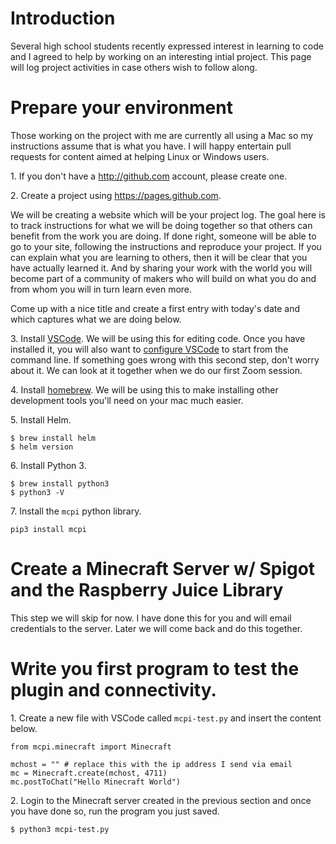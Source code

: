 # Introduction

Several high school students recently expressed interest in learning to code and I agreed to help by working on an interesting intial project. This page will log  project activities in case others wish to follow along.

# Prepare your environment

Those working on the project with me are currently all using a Mac so my instructions assume that is what you have. I will happy entertain pull requests for content aimed at helping Linux or Windows users.

1\.  If you don't have a http://github.com account, please create one. 

2\. Create a project using https://pages.github.com. 

We will be creating a website which will be your project log. The goal here is to track instructions for what we will be doing together so that others can benefit from the work you are doing. If done right, someone will be able to go to your site, following the instructions and reproduce your project. If you can explain what you are learning to others, then it will be clear that you have actually learned it. And by sharing your work with the world you will become part of a community of makers who will build on what you do and from whom you will in turn learn even more.

Come up with a nice title and create a first entry with today's date and which captures what we are doing below.

3\. Install [VSCode](https://code.visualstudio.com).   We will be using this for editing code. Once you have installed it, you will also want to [configure VSCode](https://code.visualstudio.com/docs/setup/mac#_launching-from-the-command-line) to start from the command line. If something goes wrong with this second step, don't worry about it. We can look at it together when we do our first Zoom session.

4\. Install [homebrew](https://brew.sh).  We will be using this to make installing other development tools you'll need on your mac much easier.

5\. Install Helm. 

```
$ brew install helm
$ helm version
```

6\. Install Python 3. 

```
$ brew install python3
$ python3 -V
```

7\. Install the `mcpi` python library.

```
pip3 install mcpi
```

# Create a Minecraft Server w/ Spigot and the Raspberry Juice Library

This step we will skip for now. I have done this for you and will email credentials to the server. Later we will come back and do this together.

# Write you first program to test the plugin and connectivity.

1\. Create a new file with VSCode called `mcpi-test.py` and insert the content below.

```
from mcpi.minecraft import Minecraft

mchost = "" # replace this with the ip address I send via email
mc = Minecraft.create(mchost, 4711)
mc.postToChat("Hello Minecraft World")
```

2\. Login to the Minecraft server created in the previous section and once you have done so, run the program you just saved.

```
$ python3 mcpi-test.py
```
